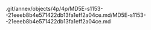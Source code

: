 .git/annex/objects/4p/4p/MD5E-s1153--21eeeb8b4e571422db13fa1eff2a04ce.md/MD5E-s1153--21eeeb8b4e571422db13fa1eff2a04ce.md
